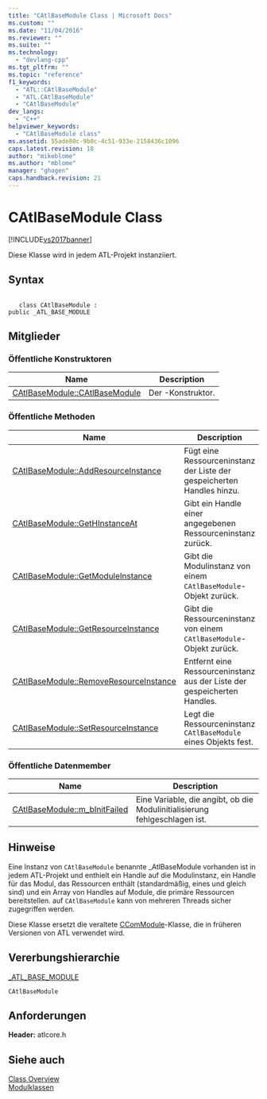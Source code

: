 ```yaml
---
title: "CAtlBaseModule Class | Microsoft Docs"
ms.custom: ""
ms.date: "11/04/2016"
ms.reviewer: ""
ms.suite: ""
ms.technology: 
  - "devlang-cpp"
ms.tgt_pltfrm: ""
ms.topic: "reference"
f1_keywords: 
  - "ATL::CAtlBaseModule"
  - "ATL.CAtlBaseModule"
  - "CAtlBaseModule"
dev_langs: 
  - "C++"
helpviewer_keywords: 
  - "CAtlBaseModule class"
ms.assetid: 55ade80c-9b0c-4c51-933e-2158436c1096
caps.latest.revision: 18
author: "mikeblome"
ms.author: "mblome"
manager: "ghogen"
caps.handback.revision: 21
---
```

# CAtlBaseModule Class
[!INCLUDE[vs2017banner](../../assembler/inline/includes/vs2017banner.md)]

Diese Klasse wird in jedem ATL\-Projekt instanziiert.  
  
## Syntax  
  
```  
  
   class CAtlBaseModule :  
public _ATL_BASE_MODULE  
```  
  
## Mitglieder  
  
### Öffentliche Konstruktoren  
  
|Name|Description|  
|----------|-----------------|  
|[CAtlBaseModule::CAtlBaseModule](../Topic/CAtlBaseModule::CAtlBaseModule.md)|Der \-Konstruktor.|  
  
### Öffentliche Methoden  
  
|Name|Description|  
|----------|-----------------|  
|[CAtlBaseModule::AddResourceInstance](../Topic/CAtlBaseModule::AddResourceInstance.md)|Fügt eine Ressourceninstanz der Liste der gespeicherten Handles hinzu.|  
|[CAtlBaseModule::GetHInstanceAt](../Topic/CAtlBaseModule::GetHInstanceAt.md)|Gibt ein Handle einer angegebenen Ressourceninstanz zurück.|  
|[CAtlBaseModule::GetModuleInstance](../Topic/CAtlBaseModule::GetModuleInstance.md)|Gibt die Modulinstanz von einem `CAtlBaseModule`\-Objekt zurück.|  
|[CAtlBaseModule::GetResourceInstance](../Topic/CAtlBaseModule::GetResourceInstance.md)|Gibt die Ressourceninstanz von einem `CAtlBaseModule`\-Objekt zurück.|  
|[CAtlBaseModule::RemoveResourceInstance](../Topic/CAtlBaseModule::RemoveResourceInstance.md)|Entfernt eine Ressourceninstanz aus der Liste der gespeicherten Handles.|  
|[CAtlBaseModule::SetResourceInstance](../Topic/CAtlBaseModule::SetResourceInstance.md)|Legt die Ressourceninstanz `CAtlBaseModule` eines Objekts fest.|  
  
### Öffentliche Datenmember  
  
|Name|Description|  
|----------|-----------------|  
|[CAtlBaseModule::m\_bInitFailed](../Topic/CAtlBaseModule::m_bInitFailed.md)|Eine Variable, die angibt, ob die Modulinitialisierung fehlgeschlagen ist.|  
  
## Hinweise  
 Eine Instanz von `CAtlBaseModule` benannte \_AtlBaseModule vorhanden ist in jedem ATL\-Projekt und enthielt ein Handle auf die Modulinstanz, ein Handle für das Modul, das Ressourcen enthält \(standardmäßig, eines und gleich sind\) und ein Array von Handles auf Module, die primäre Ressourcen bereitstellen.  auf `CAtlBaseModule` kann von mehreren Threads sicher zugegriffen werden.  
  
 Diese Klasse ersetzt die veraltete [CComModule](../../atl/reference/ccommodule-class.md)\-Klasse, die in früheren Versionen von ATL verwendet wird.  
  
## Vererbungshierarchie  
 [\_ATL\_BASE\_MODULE](../Topic/_ATL_BASE_MODULE.md)  
  
 `CAtlBaseModule`  
  
## Anforderungen  
 **Header:** atlcore.h  
  
## Siehe auch  
 [Class Overview](../../atl/atl-class-overview.md)   
 [Modulklassen](../../atl/atl-module-classes.md)